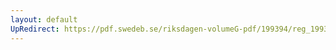 ```yaml
---
layout: default
UpRedirect: https://pdf.swedeb.se/riksdagen-volumeG-pdf/199394/reg_199394_AU/reg_199394_AU_0013.pdf
---
```

